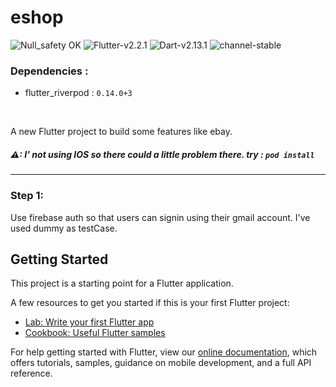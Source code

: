 # eshop

![Null_safety OK](https://img.shields.io/badge/Null_safety-√-blue)
![Flutter-v2.2.1](https://img.shields.io/badge/Flutter-v2.0.3-blue) 
![Dart-v2.13.1](https://img.shields.io/badge/Dart-v2.12.2-blue)
![channel-stable](https://img.shields.io/badge/channel-stable-blue) 
<!-- [![PyPI license](https://img.shields.io/pypi/l/ansicolortags.svg)](LICENCE) -->

### Dependencies :
- flutter_riverpod : ``0.14.0+3``
  

<br> 

A new Flutter project to build some features like ebay.


##### ⚠: I' not using IOS so there could a little problem there. try : `pod install`
 
----
### Step 1: 
Use firebase auth so that users can signin using
their gmail account. I've used dummy as testCase. 





## Getting Started

This project is a starting point for a Flutter application.

A few resources to get you started if this is your first Flutter project:

- [Lab: Write your first Flutter app](https://flutter.dev/docs/get-started/codelab)
- [Cookbook: Useful Flutter samples](https://flutter.dev/docs/cookbook)

For help getting started with Flutter, view our
[online documentation](https://flutter.dev/docs), which offers tutorials,
samples, guidance on mobile development, and a full API reference.

